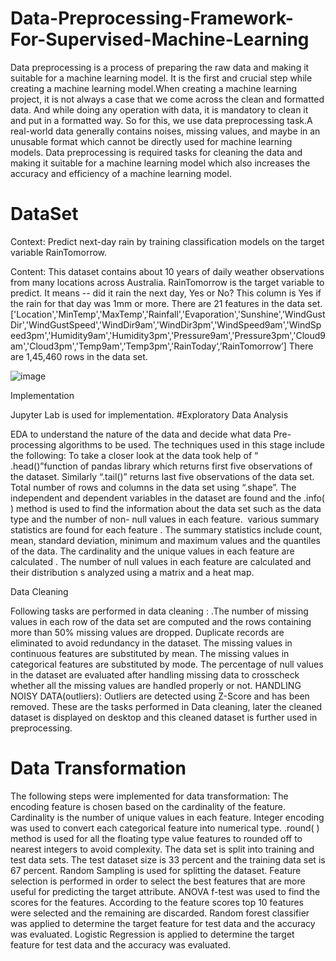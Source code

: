 # Data-Preprocessing-Framework-For-Supervised-Machine-Learning

Data preprocessing is a process of preparing the raw data and making it suitable for a machine learning model. It is the first and crucial step while creating a machine learning model.When creating a machine learning project, it is not always a case that we come across the clean and formatted data. And while doing any operation with data, it is mandatory to clean it and put in a formatted way. So for this, we use data preprocessing task.A real-world data generally contains noises, missing values, and maybe in an unusable format which cannot be directly used for machine learning models. Data preprocessing is required tasks for cleaning the data and making it suitable for a machine learning model which also increases the accuracy and efficiency of a machine learning model.

# DataSet

Context: Predict next-day rain by training classification models on the target variable RainTomorrow.

Content: This dataset contains about 10 years of daily weather observations from many locations across Australia. RainTomorrow is the target variable to predict. It means -- did it rain the next day, Yes or No? This column is Yes if the rain for that day was 1mm or more.
There are 21 features in the data set. 
['Location','MinTemp','MaxTemp','Rainfall','Evaporation','Sunshine','WindGustDir','WindGustSpeed','WindDir9am','WindDir3pm','WindSpeed9am','WindSpeed3pm','Humidity9am','Humidity3pm','Pressure9am','Pressure3pm','Cloud9am','Cloud3pm','Temp9am','Temp3pm','RainToday‘,’RainTomorrow’]
There are 1,45,460 rows in the data set.


![image](https://user-images.githubusercontent.com/63137589/121795831-e5744c00-cc31-11eb-8262-7aa47c413725.png)


Implementation

Jupyter Lab is used for implementation.
#Exploratory Data Analysis

EDA to understand the nature of the data and decide what data Pre-processing algorithms to be used. The techniques used in this stage include the following:
    To take a closer look at the data took help of “ .head()”function of pandas library which returns first five observations of the dataset. Similarly “.tail()” returns last five observations of the data set.
    Total number of rows and columns in the data set using “.shape”.
    The independent and dependent variables in the dataset are found and the .info( ) method is used to find the information about the data set such as  the data type and the number of non- null values in each feature.
 various summary statistics are found for each feature . The summary statistics include count, mean, standard deviation, minimum and maximum values and the quantiles of the data.
The cardinality and the unique values in each feature are calculated . The number of null values in each feature are calculated and their distribution s analyzed using a matrix and a heat map.


Data Cleaning

Following tasks are performed in data cleaning : 
  .The number of missing values in each row of the data set are computed and the rows containing more than 50% missing values are dropped. 
Duplicate records are eliminated to avoid redundancy in the dataset.
The missing values in continuous features are substituted by mean.
The missing values in categorical features are substituted by mode.
The percentage of null values in the dataset are evaluated after handling missing data to crosscheck whether all the missing values are handled properly or not.
HANDLING NOISY DATA(outliers): 
Outliers are detected using Z-Score and has been removed.
These are the tasks performed in Data cleaning, later the cleaned dataset is displayed on desktop and this cleaned dataset is further used in preprocessing.

# Data Transformation

The following steps were implemented for data transformation:
 The encoding feature is chosen based on the cardinality of the feature. Cardinality is the number of unique values in each feature. Integer encoding was used to convert each categorical feature into numerical type.
 .round( ) method is used for all the floating type value features to rounded off to nearest  integers to avoid complexity.
 The data set is split into training and test data sets. The test dataset size is 33 percent and the training data set is 67 percent. Random Sampling is used for splitting the dataset.
 Feature selection is performed in order to select the best features that are more useful for predicting the target attribute. ANOVA f-test was used to find the scores for the features. According to the feature scores top 10 features were selected and the remaining are discarded.
 Random forest classifier was applied to determine the target feature for test data and the accuracy was evaluated.
 Logistic Regression is applied to determine the target feature for test data and the accuracy was evaluated.






